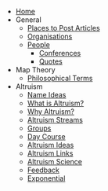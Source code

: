 * [Home](/)
* General
	* [Places to Post Articles](placestopost.md)
	* [Organisations](organisations.md)
  * [People](people.md)
	* [Conferences](conferences.md)
	* [Quotes](quotes.md)
* Map Theory
  * [Philosophical Terms](philosophicalterms.md)
* Altruism
	* [Name Ideas](nameideas.md)
	* [What is Altruism?](whatisaltruism.md)
	* [Why Altruism?](whyaltruism.md)
	* [Altruism Streams](altruismstreams.md)
	* [Groups](groups.md)
	* [Day Course](daycourse.md)
	* [Altruism Ideas](altruismideas.md)
	* [Altruism Links](altruismlinks.md)
	* [Altruism Science](altruismscience.md)
	* [Feedback](feedback.md)
	* [Exponential](exponential.md)
